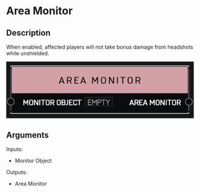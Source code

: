 # Area Monitor

## Description

When enabled, affected players will not take bonus damage from headshots while unshielded.

![Area Monitor](../../.gitbook/assets/images/scripting/variables-basic/area-monitor.png)

## Arguments

Inputs:

* Monitor Object

Outputs:

* Area Monitor
